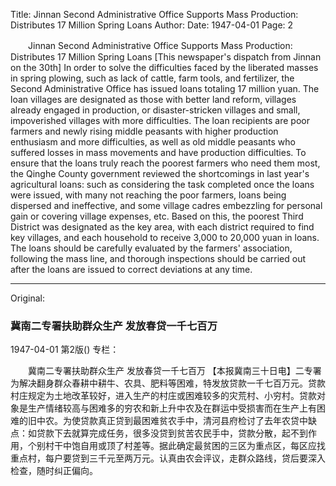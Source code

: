 Title: Jinnan Second Administrative Office Supports Mass Production: Distributes 17 Million Spring Loans
Author:
Date: 1947-04-01
Page: 2

　　Jinnan Second Administrative Office Supports Mass Production:
    Distributes 17 Million Spring Loans
    [This newspaper's dispatch from Jinnan on the 30th] In order to solve the difficulties faced by the liberated masses in spring plowing, such as lack of cattle, farm tools, and fertilizer, the Second Administrative Office has issued loans totaling 17 million yuan. The loan villages are designated as those with better land reform, villages already engaged in production, or disaster-stricken villages and small, impoverished villages with more difficulties. The loan recipients are poor farmers and newly rising middle peasants with higher production enthusiasm and more difficulties, as well as old middle peasants who suffered losses in mass movements and have production difficulties. To ensure that the loans truly reach the poorest farmers who need them most, the Qinghe County government reviewed the shortcomings in last year's agricultural loans: such as considering the task completed once the loans were issued, with many not reaching the poor farmers, loans being dispersed and ineffective, and some village cadres embezzling for personal gain or covering village expenses, etc. Based on this, the poorest Third District was designated as the key area, with each district required to find key villages, and each household to receive 3,000 to 20,000 yuan in loans. The loans should be carefully evaluated by the farmers' association, following the mass line, and thorough inspections should be carried out after the loans are issued to correct deviations at any time.



<hr /> 

Original: 


### 冀南二专署扶助群众生产  发放春贷一千七百万

1947-04-01
第2版()
专栏：

　　冀南二专署扶助群众生产
    发放春贷一千七百万
    【本报冀南三十日电】二专署为解决翻身群众春耕中耕牛、农具、肥料等困难，特发放贷款一千七百万元。贷款村庄规定为土地改革较好，进入生产的村庄或困难较多的灾荒村、小穷村。贷款对象是生产情绪较高与困难多的穷农和新上升中农及在群运中受损害而在生产上有困难的旧中农。为使贷款真正贷到最困难贫农手中，清河县府检讨了去年农贷中缺点：如贷款下去就算完成任务，很多没贷到贫苦农民手中，贷款分散，起不到作用，个别村干中饱自用或顶了村差等。据此确定最贫困的三区为重点区，每区应找重点村，每户要贷到三千元至两万元。认真由农会评议，走群众路线，贷后要深入检查，随时纠正偏向。
